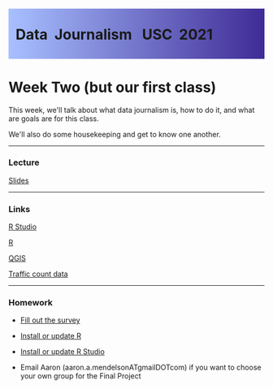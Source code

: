<div class="header">
<h1 class="ml7">
  <span class="text-wrapper">
    <span class="letters"><p id ="usc p">Data&nbsp;&nbsp;Journalism&nbsp;&nbsp;&nbsp;USC&nbsp;&nbsp;2021</p></span>
  </span>
</h1>
</div>
<script src="https://cdnjs.cloudflare.com/ajax/libs/animejs/2.0.2/anime.min.js"></script>

<script src="https://ajax.googleapis.com/ajax/libs/jquery/3.3.1/jquery.min.js"></script>

<style>
.header{
      background-image: linear-gradient(to right, #a8c0ff, #3f2b96);
}

.ml7 {
  position: relative;
  font-weight: 1200;


}
.ml7 .text-wrapper {
  position: relative;
  display: inline-block;
  padding-top: 0.2em;
  padding-right: 0.05em;
  padding-bottom: 0.1em;
  overflow: hidden;
  padding-left: 14px;

}
.ml7 .letter {
  transform-origin: 0 100%;
  display: inline-block;
  line-height: 1.3em;
  font-size: 3.6em;
  color: #FFFFFF
}


</style>


<script>
// Wrap every letter in a span
$('.ml7 .letters').each(function(){
  $(this).html($(this).text().replace(/([^\x00-\x80]|\w)/g, "<span class='letter'>$&</span>"));
});

anime.timeline({loop: true})
  .add({
    targets: '.ml7 .letter',
    translateY: ["1.1em", 0],
    translateX: ["0.55em", 0],
    translateZ: 0,
    rotateZ: [180, 0],
    duration: 1050,
    easing: "easeOutExpo",
    delay: function(el, i) {
      return 50 * i;
    }
  }).add({
    targets: '.ml7',
    opacity: 0,
    duration: 1000,
    easing: "easeOutExpo",
    delay: 1000
  });
</script>


# Week Two (but our first class)
This week, we'll talk about what data journalism is, how to do it, and what are goals are for this class.

We'll also do some housekeeping and get to know one another.

---

### Lecture

[Slides](https://docs.google.com/presentation/d/1Nlztcyf2IdcgrMS0r80W449rs0ZwO9C2yDR2QOZuzyU/edit?usp=sharing)

---

### Links

[R Studio](https://www.rstudio.com/products/rstudio/download/)

[R](https://cran.rstudio.com/)

[QGIS](https://download.qgis.org/)

[Traffic count data](https://data.lacity.org/A-Livable-and-Sustainable-City/LADOT-Traffic-Counts-Summary/94wu-3ps3)

---

### Homework

* [Fill out the survey](https://forms.gle/9pEoHBL82tSPCN3YA)

* [Install or update R](https://www.rstudio.com/products/rstudio/download/)

* [Install or update R Studio](https://www.rstudio.com/products/rstudio/download/)

* Email Aaron (aaron.a.mendelsonATgmailDOTcom) if you want to choose your own group for the Final Project
